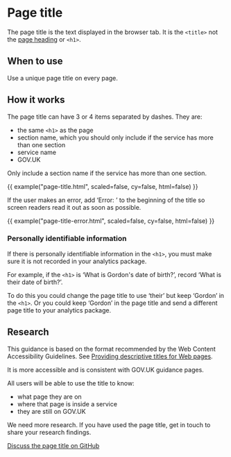 # Page title

The page title is the text displayed in the browser tab. It is the `<title>` not the [page heading](components/page-heading/index.html) or `<h1>`.

## When to use

Use a unique page title on every page.

## How it works

The page title can have 3 or 4 items separated by dashes. They are:

- the same `<h1>` as the page
- section name, which you should only include if the service has more than one section
- service name
- GOV.UK

Only include a section name if the service has more than one section.

{{ example("page-title.html", scaled=false, cy=false, html=false) }}

If the user makes an error, add ‘Error: ’ to the beginning of the title so screen readers read it out as soon as possible.

{{ example("page-title-error.html", scaled=false, cy=false, html=false) }}

### Personally identifiable information

If there is personally identifiable information in the `<h1>`, you must make sure it is not recorded in your analytics package.

For example, if the `<h1>` is ‘What is Gordon's date of birth?’, record ‘What is their date of birth?’.

To do this you could change the page title to use ‘their’ but keep ‘Gordon’ in the `<h1>`. Or you could keep ‘Gordon’ in the page title and send a different page title to your analytics package.

## Research

This guidance is based on the format recommended by the Web Content Accessibility Guidelines. See [Providing descriptive titles for Web pages](https://www.w3.org/TR/2016/NOTE-WCAG20-TECHS-20161007/G88).

It is more accessible and is consistent with GOV.UK guidance pages.

All users will be able to use the title to know:

- what page they are on
- where that page is inside a service
- they are still on GOV.UK

We need more research. If you have used the page title, get in touch to share your research findings.

[Discuss the page title on GitHub](https://github.com/hmrc/design-patterns/issues/90)
